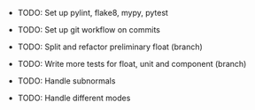 - TODO: Set up pylint, flake8, mypy, pytest
- TODO: Set up git workflow on commits

- TODO: Split and refactor preliminary float (branch)
- TODO: Write more tests for float, unit and component (branch)
- TODO: Handle subnormals
- TODO: Handle different modes